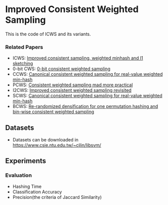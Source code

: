 # Improved Consistent Weighted Sampling
This is the code of ICWS and its variants.

### Related Papers
 - ICWS: [Improved consistent sampling, weighted minhash and l1 sketching](https://ieeexplore.ieee.org/abstract/document/5693978/?casa_token=cD19RSA8IxUAAAAA:0FWHkkknyJ1pK9Sy9n_saBIeLfS5aajGDw5NBJmPNcfvPShqat8AR5id8Kobp86ZsikbpOoXYrs)
 - 0-bit CWS: [0-bit consistent weighted sampling](https://dl.acm.org/doi/abs/10.1145/2783258.2783406?casa_token=uP0Mu8Z8EDMAAAAA:RYXF3QRGxTbQ7wlEwoNZieO6J5XC2oLHV2cZqDSCX-LUuQpJwDZdy1TSjT_ZzJWTTN7kwjHRyBe94rQ)
 - CCWS: [Canonical consistent weighted sampling for real-value weighted min-hash](https://ieeexplore.ieee.org/abstract/document/7837987/?casa_token=3TNUkPLz8nYAAAAA:Foee7yZzzhKqUJ67zUehtz-t8GaHoODorolxfAxYWK0aa0KeL7HcB5IVF7wsnC_9oWUrCwdmZck)
 - PCWS: [Consistent weighted sampling mad more practical](https://dl.acm.org/doi/abs/10.1145/3038912.3052598?casa_token=ZucI6adplDYAAAAA:N4rV4dcWQtyhPWS1zZFi4J7IlEdNEQLWN2axJf9sWfW35ylDkTcYI0f1uEHx2tkjfqJJ8AIHgCAU1x0)
 - I2CWS: [Improved consistent weighted sampling revisited](https://ieeexplore.ieee.org/abstract/document/8493289/?casa_token=gBsxfXBHNosAAAAA:lLmHk1eYCd0jkBF6-F4A6DsbvZOUAvreLjrTU5BG2ofutdw8cYWHAdMeCmil4kA68ud7TyW-VW4)
 - SCWS: [Canonical consistent weighted sampling for real-value weighted min-hash](https://ieeexplore.ieee.org/abstract/document/7837987/?casa_token=yXYVurruAnMAAAAA:5Fq0Gj3ogIBcGll3dLh1xN4c7MuNueS5S9gARGnqNJwYfuUvZHFpBHRi1hK9dxrlxnCVEiJBy6Q)
 - BCWS: [Re-randomized densification for one permutation hashing and bin-wise consistent weighted sampling](https://proceedings.neurips.cc/paper/2019/hash/9f067d8d6df2d4b8c64fb4c084d6c208-Abstract.html)


## Datasets 
 - Datasets can be downloaded in https://www.csie.ntu.edu.tw/~cjlin/libsvm/
 

## Experiments
### Evaluation
 - Hashing Time
 - Classification Accuracy
 - Precision(the criteria of Jaccard Similarity)